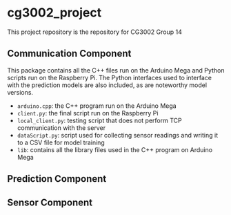 # cg3002_project
This project repository is the repository for CG3002 Group 14

## Communication Component
This package contains all the C++ files run on the Arduino Mega and Python scripts run on the Raspberry Pi. The Python interfaces used to interface with the prediction models are also included, as are noteworthy model versions.

- `arduino.cpp`: the C++ program run on the Arduino Mega
- `client.py`: the final script run on the Raspberry Pi
- `local_client.py`: testing script that does not perform TCP communication with the server
- `dataScript.py`: script used for collecting sensor readings and writing it to a CSV file for model training
- `lib`: contains all the library files used in the C++ program on Arduino Mega

## Prediction Component

## Sensor Component
